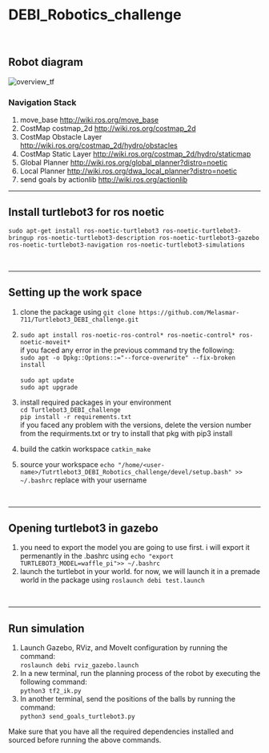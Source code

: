 # DEBI_Robotics_challenge

<br/>

## Robot diagram 


![overview_tf](https://user-images.githubusercontent.com/114835445/232907309-46899771-ab2c-4855-9c35-7bcfdcb47bdc.png)


### Navigation Stack

1) move_base http://wiki.ros.org/move_base
2) CostMap costmap_2d http://wiki.ros.org/costmap_2d
3) CostMap Obstacle Layer http://wiki.ros.org/costmap_2d/hydro/obstacles
4) CostMap Static Layer http://wiki.ros.org/costmap_2d/hydro/staticmap
5) Global Planner http://wiki.ros.org/global_planner?distro=noetic
7) Local Planner http://wiki.ros.org/dwa_local_planner?distro=noetic
8) send goals by actionlib http://wiki.ros.org/actionlib

-------------------------------------------------------------
## Install turtlebot3 for ros noetic 
`sudo apt-get install ros-noetic-turtlebot3 ros-noetic-turtlebot3-bringup ros-noetic-turtlebot3-description ros-noetic-turtlebot3-gazebo ros-noetic-turtlebot3-navigation ros-noetic-turtlebot3-simulations`

<br/>

-------------------------------------------------------------
## Setting up the work space

1) clone the package using 
`git clone https://github.com/Melasmar-711/Turtlebot3_DEBI_challenge.git`

2) `sudo apt install ros-noetic-ros-control* ros-noetic-control* ros-noetic-moveit*` <br>
   if you faced any error in the previous command try the following: <br> 
   `sudo apt -o Dpkg::Options::="--force-overwrite" --fix-broken install` <br/>
   <br>`sudo apt update`<br/>
   `sudo apt upgrade`<br/>


3) install required packages in your environment <br/>
    `cd Turtlebot3_DEBI_challenge`     <br/>
    `pip install -r requirements.txt`
    <br/>
   if you faced any problem with the versions, delete the version number from the requirments.txt or try to install that pkg with pip3 install


4) build the catkin workspace `catkin_make`

5) source your workspace `echo "/home/<user-name>/Tutrtlebot3_DEBI_Robotics_challenge/devel/setup.bash" >> ~/.bashrc` replace <user-name> with your username
<br/>
   
-------------------------
   
## Opening turtlebot3 in gazebo

1) you need to export the model you are going to use first. i will export it permenantly in the .bashrc using `echo "export TURTLEBOT3_MODEL=waffle_pi">> ~/.bashrc`
2) launch the turtlebot in your world. for now, we will launch it in a premade world in the package using `roslaunch debi test.launch`
<br/>
   
-------------------------
   
## Run simulation 
   
1) Launch Gazebo, RViz, and MoveIt configuration by running the command: <br/>
       `roslaunch debi rviz_gazebo.launch`
2) In a new terminal, run the planning process of the robot by executing the following command:<br/>
      `python3 tf2_ik.py`
3) In another terminal, send the positions of the balls by running the command:<br/>
      `python3 send_goals_turtlebot3.py`

Make sure that you have all the required dependencies installed and sourced before running the above commands.


